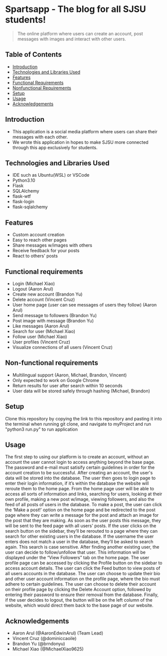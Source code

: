 # Spartsapp - The blog for all SJSU students!
> The online platform where users can create an account, post messages with images and interact with other users. 

## Table of Contents
* [Introduction](#introduction)
* [Technologies and Libraries Used](#technologies-and-libraries-used)
* [Features](#features)
* [Functional Requirements](#functional-requirements)
* [Nonfunctional Requirements](#nonfunctional-requirements)
* [Setup](#setup)
* [Usage](#usage)
* [Acknowledgements](#acknowledgements)
<!-- * [License](#license) -->


## Introduction
- This application is a social media platform where users can share their messages with each other.
- We wrote this application in hopes to make SJSU more connected through this app exclusively for students.


## Technologies and Libraries Used
- IDE such as Ubuntu(WSL) or VSCode
- Python3.10
- Flask
- SQLAlchemy
- flask-wtf
- flask-login
- flask-sqlalchemy

## Features
- Custom account creation
- Easy to reach other pages
- Share messages w/images with others
- Receive feedback for your posts
- React to others' posts

## Functional requirements
- Login (Michael Xiao)
- Logout (Aaron Arul)
- Create new account (Brandon Yu)
- Delete account (Vincent Cruz)
- User home page (user can see messages of users they follow) (Aaron Arul)
- Send message to followers (Brandon Yu)
- Post image with message (Brandon Yu)
- Like messages (Aaron Arul)
- Search for user (Michael Xiao)
- Follow user (Michael Xiao)
- User profiles (Vincent Cruz)
- Visualize connections of all users (Vincent Cruz)

## Non-functional requirements
- Multilingual support (Aaron, Michael, Brandon, Vincent)
- Only expected to work on Google Chrome
- Return results for user after search within 10 seconds
- User data will be stored safely through hashing (Michael, Brandon)

## Setup
Clone this repository by copying the link to this repository and pasting it into the terminal when running git clone, and navigate to myProject and run "python3 run.py" to run application

## Usage
The first step to using our platform is to create an account, without an account the user cannot login to access anything beyond the base page. The password and e-mail must satisify certain guidelines in order for the account creation to be successful. After creating an account, the user's data will be stored into the database. The user then goes to login page to enter their login information, if it’s within the database the website will reroute them to the home page. From the home page user will be able to access all sorts of information and links, searching for users, looking at their own profile, making a new post w/image, viewing followers, and also the feed of all posts of users in the database. To make a post, the user can click the ‘Make a post!’ option on the home page and be redirected to the post page where they can write a message for the post and attach an image for the post that they are making. As soon as the user posts this message, they will be sent to the feed page with all users' posts. If the user clicks on the search button on the sidebar, they’ll be rerouted to a page where they can search for other existing users in the database. If the username the user enters does not match a user in the database, they’ll be asked to search again. This search is case sensitive. After finding another existing user, the user can decide to follow/unfollow that user. This information will be displayed under the “View Followers” tab on the home page. The user profile page can be accessed by clicking the Profile button on the sidebar to access account details. The user can click the Feed button to view posts of all users accounts in the database. The user can choose to update their bio and other user account information on the profile page, where the bio must adhere to certain guidelines. The user can choose to delete their account on their profile page by clicking the Delete Account option, followed by entering their password to ensure their removal from the database. Finally, if the user decides to logout, the button will be on the left column of the website, which would direct them back to the base page of our website.

## Acknowledgements
- Aaron Arul (@AaronEdwinArul) (Team Lead)
- Vincent Cruz (@dominiccaoile)
- Brandon Yu (@brndonyu)
- Michael Xiao (@MichaelXiao9625)




